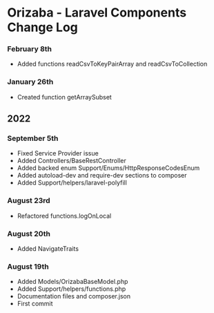# Orizaba - Laravel Components Change Log


### February 8th 

- Added functions readCsvToKeyPairArray and readCsvToCollection


### January 26th 

- Created function getArraySubset


## 2022

### September 5th 

- Fixed Service Provider issue
- Added Controllers/BaseRestController
- Added backed enum Support/Enums/HttpResponseCodesEnum
- Added autoload-dev and require-dev sections to composer
- Added Support/helpers/laravel-polyfill


### August 23rd

- Refactored functions.logOnLocal


### August 20th 

- Added NavigateTraits


### August 19th 

- Added Models/OrizabaBaseModel.php
- Added Support/helpers/functions.php
- Documentation files and composer.json
- First commit